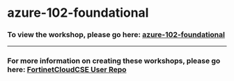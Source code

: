 <h1>azure-102-foundational</h1><h3>To view the workshop, please go here: <a href="https://fortinetcloudcse.github.io/azure-102-foundational/">azure-102-foundational</a></h3><hr><h3>For more information on creating these workshops, please go here: <a href="https://fortinetcloudcse.github.io/UserRepo/">FortinetCloudCSE User Repo</a></h3>